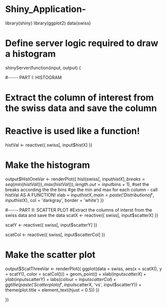 # Shiny_Application-
library(shiny)
library(ggplot2)
data(swiss)


# Define server logic required to draw a histogram
shinyServer(function(input, output) {
  
  #----- PART I: HISTOGRAM
  # Extract the column of interest from the swiss data and save the column
  # Reactive is used like a function!

  histVal <- reactive({
    swiss[, input$histX]
  })
  
  # Make the histogram
  output$HistOneVar <- renderPlot({
    hist(swiss[, input$histX],
         breaks = seq(min(histVal()) , max(histVal()), length.out = input$bins + 1),
         #set the breaks according the the bins
         #ge the min and max for each column - call histVal AS A FUNCTION!
         xlab = input$histX, 
         main = paste('Distribution of', input$histX),
         col = 'darkgray', border = 'white')
  })
  
  
  #----- PART II: SCATTER PLOT
  #Extract the columns of interst from the swiss data and save the data
  scatX <- reactive({
    swiss[, input$scatterX]
  })
  
  scatY <- reactive({
    swiss[, input$scatterY]
  })
  
  scatCol <- reactive({
    swiss[, input$scatterCol]
  })
  
  # Make the scatter plot
  output$ScatThreeVar <- renderPlot({
    ggplot(data = swiss, aes(x = scatX(), y = scatY(), color = scatCol())) +
      geom_point() +
      xlab(input$scatterX) + ylab(input$scatterY) +
      labs(colour = input$scatterCol) +
      ggtitle(paste('Scatter plot of', input$scatterX, 'vs', input$scatterY)) +
      theme(plot.title = element_text(hjust = 0.5))
  })


})
